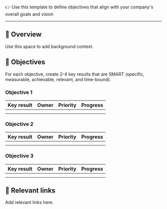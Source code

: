 👉️ Use this template to define objectives that align with your company's overall goals and vision

---

  

## 💫 Overview

Use this space to add background context.

  

## 🎯 Objectives

For each objective, create 2-4 key results that are SMART (specific, measurable, achievable, relevant, and time-bound).

  

### Objective 1

|Key result|Owner|Priority|Progress|
|---|---|---|---|
|||||
|||||

### Objective 2

|Key result|Owner|Priority|Progress|
|---|---|---|---|
|||||
|||||

### Objective 3

|Key result|Owner|Priority|Progress|
|---|---|---|---|
|||||
|||||

  

## 🔗 Relevant links

Add relevant links here.